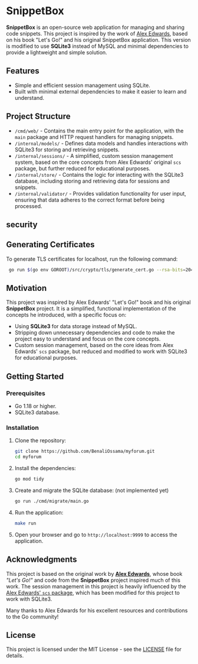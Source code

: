 # SnippetBox

**SnippetBox** is an open-source web application for managing and sharing code snippets. This project is inspired by the work of [Alex Edwards](https://www.alexedwards.net/), based on his book "Let's Go!" and his original SnippetBox application. This version is modified to use **SQLite3** instead of MySQL and minimal dependencies to provide a lightweight and simple solution.

## Features

- Simple and efficient session management using SQLite.
- Built with minimal external dependencies to make it easier to learn and understand.


## Project Structure

- `/cmd/web/` - Contains the main entry point for the application, with the `main` package and HTTP request handlers for managing snippets.
- `/internal/models/` - Defines data models and handles interactions with SQLite3 for storing and retrieving snippets.
- `/internal/sessions/` - A simplified, custom session management system, based on the core concepts from Alex Edwards' original `scs` package, but further reduced for educational purposes.
- `/internal/store/` - Contains the logic for interacting with the SQLite3 database, including storing and retrieving data for sessions and snippets.
- `/internal/validator/` - Provides validation functionality for user input, ensuring that data adheres to the correct format before being processed.

## security 
## Generating Certificates

To generate TLS certificates for localhost, run the following command:

```bash
 go run $(go env GOROOT)/src/crypto/tls/generate_cert.go --rsa-bits=2048 --host=localhost
```
## Motivation

This project was inspired by Alex Edwards' "Let's Go!" book and his original **SnippetBox** project. It is a simplified, functional implementation of the concepts he introduced, with a specific focus on:

- Using **SQLite3** for data storage instead of MySQL.
- Stripping down unnecessary dependencies and code to make the project easy to understand and focus on the core concepts.
- Custom session management, based on the core ideas from Alex Edwards' `scs` package, but reduced and modified to work with SQLite3 for educational purposes.

## Getting Started

### Prerequisites

- Go 1.18 or higher.
- SQLite3 database.

### Installation

1. Clone the repository:

   ```bash
   git clone https://github.com/BenaliOssama/myforum.git
   cd myforum
   ```

2. Install the dependencies:

   ```bash
   go mod tidy
   ```

3. Create and migrate the SQLite database: (not implemented yet)

   ```bash
   go run ./cmd/migrate/main.go
   ```

4. Run the application:

   ```bash
   make run
   ```

5. Open your browser and go to `http://localhost:9999` to access the application.

## Acknowledgments

This project is based on the original work by **[Alex Edwards](https://www.alexedwards.net/)**, whose book *"Let's Go!"* and code from the **SnippetBox** project inspired much of this work. The session management in this project is heavily influenced by the [Alex Edwards' `scs` package](https://github.com/alexedwards/scs), which has been modified for this project to work with SQLite3.

Many thanks to Alex Edwards for his excellent resources and contributions to the Go community!

## License

This project is licensed under the MIT License - see the [LICENSE](LICENSE) file for details.
